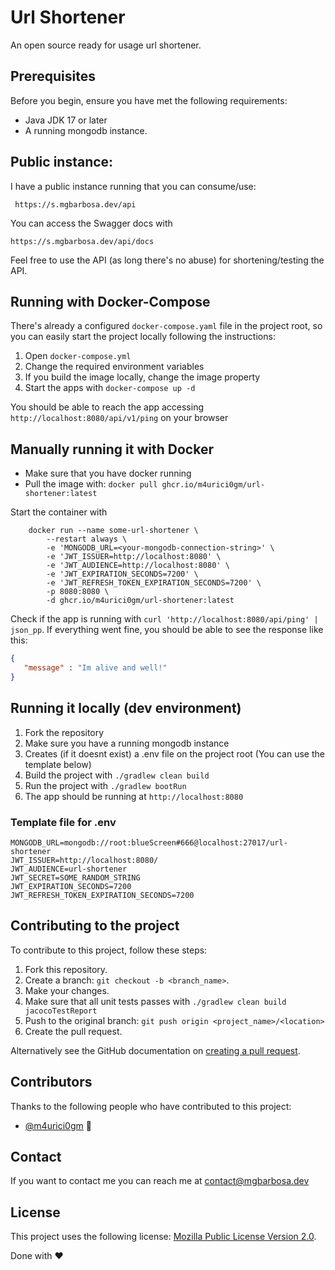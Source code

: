 # Url Shortener

An open source ready for usage url shortener.

## Prerequisites
Before you begin, ensure you have met the following requirements:
- Java JDK 17 or later
- A running mongodb instance.

## Public instance:
I have a public instance running that you can consume/use:
```
 https://s.mgbarbosa.dev/api
```

You can access the Swagger docs with
```
https://s.mgbarbosa.dev/api/docs
```

Feel free to use the API (as long there's no abuse) for shortening/testing the API.

## Running with Docker-Compose
There's already a configured `docker-compose.yaml` file in the project root, so you can 
easily start the project locally following the instructions:

1. Open `docker-compose.yml`
2. Change the required environment variables
3. If you build the image locally, change the image property
4. Start the apps with `docker-compose up -d`

You should be able to reach the app accessing `http://localhost:8080/api/v1/ping` on your browser

## Manually running it with Docker

- Make sure that you have docker running 
- Pull the image with: `docker pull ghcr.io/m4urici0gm/url-shortener:latest`

Start the container with
```
    docker run --name some-url-shortener \
        --restart always \
        -e 'MONGODB_URL=<your-mongodb-connection-string>' \
        -e 'JWT_ISSUER=http://localhost:8080' \ 
        -e 'JWT_AUDIENCE=http://localhost:8080' \
        -e 'JWT_EXPIRATION_SECONDS=7200' \
        -e 'JWT_REFRESH_TOKEN_EXPIRATION_SECONDS=7200' \
        -p 8080:8080 \
        -d ghcr.io/m4urici0gm/url-shortener:latest
```
Check if the app is running with `curl 'http://localhost:8080/api/ping' | json_pp`.
If everything went fine, you should be able to see the response like this:
```json
{
   "message" : "Im alive and well!"
}
```

## Running it locally (dev environment)
1. Fork the repository
2. Make sure you have a running mongodb instance
3. Creates (if it doesnt exist) a .env file on the project root (You can use the template below)
4. Build the project with ```./gradlew clean build```
5. Run the project with ```./gradlew bootRun```
6. The app should be running at ```http://localhost:8080```

### Template file for .env
```
MONGODB_URL=mongodb://root:blueScreen#666@localhost:27017/url-shortener
JWT_ISSUER=http://localhost:8080/
JWT_AUDIENCE=url-shortener
JWT_SECRET=SOME_RANDOM_STRING
JWT_EXPIRATION_SECONDS=7200
JWT_REFRESH_TOKEN_EXPIRATION_SECONDS=7200
```

## Contributing to the project
To contribute to this project, follow these steps:

1. Fork this repository.
2. Create a branch: `git checkout -b <branch_name>`.
3. Make your changes.
4. Make sure that all unit tests passes with `./gradlew clean build jacocoTestReport`
5. Push to the original branch: `git push origin <project_name>/<location>`
6. Create the pull request.

Alternatively see the GitHub documentation on [creating a pull request](https://help.github.com/en/github/collaborating-with-issues-and-pull-requests/creating-a-pull-request).

## Contributors

Thanks to the following people who have contributed to this project:

* [@m4urici0gm](https://github.com/m4urici0gm) 📖

## Contact

If you want to contact me you can reach me at contact@mgbarbosa.dev

## License
<!--- If you're not sure which open license to use see https://choosealicense.com/--->

This project uses the following license: [Mozilla Public License Version 2.0](https://github.com/M4urici0GM/url-shortener/blob/main/LICENSE.md).

Done with :heart: